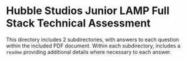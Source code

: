 # Hubble Studios Junior LAMP Full Stack Technical Assessment
This directory includes 2 subdirectories, with answers to each question within the included PDF document.
Within each subdirectory, includes a `readme` providing additional details where necessary to each answer.
